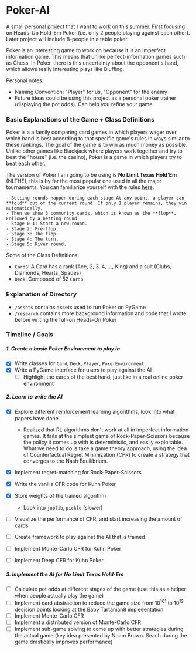 # Poker-AI
A small personal project that I want to work on this summer. First focusing on Heads-Up Hold-Em Poker (i.e. only 2 people playing against each other). Later project will include 8-people in a table poker.

Poker is an interesting game to work on because it is an imperfect information game. This means that unlike perfect-information games such as Chess, in Poker, there is this uncertainty about the opponent's hand, which allows really interesting plays like Bluffing.

Personal notes:
- Naming Convention: "Player" for us, "Opponent" for the enemy
- Future ideas could be using this project as a personal poker trainer (displaying the pot odds). Can help you refine your game


### Basic Explanations of the Game + Class Definitions
Poker is a a family comparing card games in which players wager over which hand is best according to that specific game's rules in ways similar to these rankings. The goal of the game is to win as much money as possible. Unlike other games like Blackjack where players work together and try to beat the "house" (i.e. the casino), Poker is a game in which players try to beat each other.

The version of Poker I am going to be using is **No Limit Texas Hold’Em** (NLTHE), this is by far the most popular one used in all the major tournaments. You can familiarize yourself with the rules [here](https://www.pokernews.com/poker-rules/texas-holdem.htm).


	- Betting rounds happen during each stage At any point, a player can **fold** out of the current round. If only 1 player remains, they win automatically.
    - Then we show 3 community cards, which is known as the **flop**. Followed by a betting round
	- Stage 0-1: Start a new round.
	- Stage 2: Pre-flop.
	- Stage 3: The flop.
    - Stage 4: The turn.
    - Stage 5: River round.

Some of the Class Definitions:
- `Card`s: A Card has a rank (Ace, 2, 3, 4, ..., King) and a suit (Clubs, Diamonds, Hearts, Spades)
- `Deck`: Composed of 52 `Card`s

### Explanation of Directory
- `/assets` contains assets used to run Poker on PyGame
- `/research` contains more background information and code that I wrote before writing the full-on Heads-On Poker 


### Timeline / Goals 
##### 1. Create a basic Poker Environment to play in
- [x] Write classes for `Card`, `Deck`, `Player`, `PokerEnvironment`
- [x] Write a PyGame interface for users to play against the AI
	- [ ] Highlight the cards of the best hand, just like in a real online poker environment

##### 2. Learn to write the AI
- [x] Explore different reinforcement learning algorithms, look into what papers have done
	- Realized that RL algorithms don't work at all in imperfect information games. It fails at the simplest game of Rock-Paper-Scissors because the policy it comes up with is deterministic, and easily exploitable. What we need to do is take a game theory approach, using the idea of Counterfactual Regret Minimization (CFR) to create a strategy that converges to the Nash Equilibrium.
- [x] Implement regret-matching for Rock-Paper-Scissors
- [x] Write the vanilla CFR code for Kuhn Poker
- [x] Store weights of the trained algorithm
	- Look into `joblib`, `pickle` (slower)
- [ ] Visualize the performance of CFR, and start increasing the amount of cards
- [ ] Create framework to play against the AI that is trained
- [ ] Implement Monte-Carlo CFR for Kuhn Poker
- [ ] Implement Deep CFR for Kuhn Poker


##### 3. Implement the AI for No Limit Texas Hold-Em
- [ ] Calculate pot odds at different stages of the game (use this as a helper when people actually play the game)
- [ ] Implement card abstraction to reduce the game size from $10^{161}$ to $10^{12}$ decision points looking at the Baby Tartanian8 impleeentation
- [ ] Implement Monte-Carlo CFR
- [ ] Implement a distributed version of Monte-Carlo CFR
- [ ] Implement sub-game solving to come up with better strategies during the actual game (key idea presented by Noam Brown. Seach during the game drastically improves performance)
